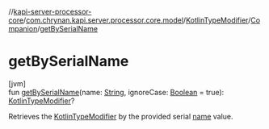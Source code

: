 //[kapi-server-processor-core](../../../../index.md)/[com.chrynan.kapi.server.processor.core.model](../../index.md)/[KotlinTypeModifier](../index.md)/[Companion](index.md)/[getBySerialName](get-by-serial-name.md)

# getBySerialName

[jvm]\
fun [getBySerialName](get-by-serial-name.md)(name: [String](https://kotlinlang.org/api/latest/jvm/stdlib/kotlin/-string/index.html), ignoreCase: [Boolean](https://kotlinlang.org/api/latest/jvm/stdlib/kotlin/-boolean/index.html) = true): [KotlinTypeModifier](../index.md)?

Retrieves the [KotlinTypeModifier](../index.md) by the provided serial [name](get-by-serial-name.md) value.
